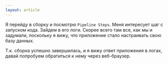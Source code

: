 ```yaml
---
layout: article
---
```

Я перейду в сборку и посмотрю `Pipeline Steps`. Меня интересует шаг с запуском кода. Зайдем в его логи. Скорее всего там все, как мы и задумали, поскольку я вижу, что приложение стало настраивать свою базу данных.

Т.к. сборка успешно завершилась, и я вижу ответ приложения в логах, давай попробуем обратиться к нему через веб-браузер.
